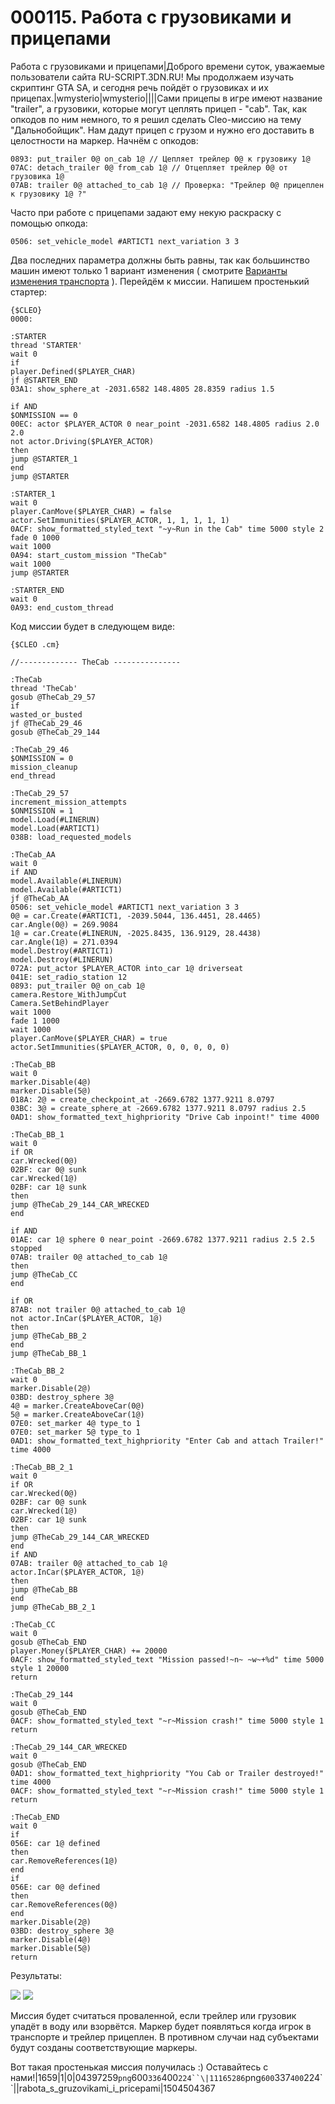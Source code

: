 # 000115. Работа с грузовиками и прицепами

Работа с грузовиками и прицепами|Доброго времени суток, уважаемые пользователи сайта RU-SCRIPT.3DN.RU! Мы продолжаем изучать скриптинг GTA SA, и сегодня речь пойдёт о грузовиках и их прицепах.|wmysterio|wmysterio||||Сами прицепы в игре имеют название "trailer", а грузовики, которые могут цеплять прицеп - "cab". Так, как опкодов по ним немного, то я решил сделать Cleo-миссию на тему "Дальнобойщик". Нам дадут прицеп с грузом и нужно его доставить в целостности на маркер. Начнём с опкодов:

```
0893: put_trailer 0@ on_cab 1@ // Цепляет трейлер 0@ к грузовику 1@
07AC: detach_trailer 0@ from_cab 1@ // Отцепляет трейлер 0@ от грузовика 1@
07AB: trailer 0@ attached_to_cab 1@ // Проверка: "Трейлер 0@ прицеплен к грузовику 1@ ?"
```

Часто при работе с прицепами задают ему некую раскраску с помощью опкода:

```
0506: set_vehicle_model #ARTICT1 next_variation 3 3
```

Два последних параметра должны быть равны, так как большинство машин имеют только 1 вариант изменения ( смотрите [Варианты изменения транспорта](../../../dir/gta\_sa/varianty\_izmenenija\_transporta/1-1-0-34/) ). Перейдём к миссии. Напишем простенький стартер:

```
{$CLEO}
0000:

:STARTER
thread 'STARTER'
wait 0
if
player.Defined($PLAYER_CHAR)
jf @STARTER_END
03A1: show_sphere_at -2031.6582 148.4805 28.8359 radius 1.5

if AND
$ONMISSION == 0
00EC: actor $PLAYER_ACTOR 0 near_point -2031.6582 148.4805 radius 2.0 2.0
not actor.Driving($PLAYER_ACTOR)
then
jump @STARTER_1
end
jump @STARTER

:STARTER_1
wait 0
player.CanMove($PLAYER_CHAR) = false
actor.SetImmunities($PLAYER_ACTOR, 1, 1, 1, 1, 1)
0ACF: show_formatted_styled_text "~y~Run in the Cab" time 5000 style 2
fade 0 1000
wait 1000
0A94: start_custom_mission "TheCab"
wait 1000
jump @STARTER

:STARTER_END
wait 0
0A93: end_custom_thread
```

Код миссии будет в следующем виде:

```
{$CLEO .cm}

//------------- TheCab ---------------

:TheCab
thread 'TheCab'
gosub @TheCab_29_57
if
wasted_or_busted
jf @TheCab_29_46
gosub @TheCab_29_144

:TheCab_29_46
$ONMISSION = 0
mission_cleanup
end_thread

:TheCab_29_57
increment_mission_attempts
$ONMISSION = 1
model.Load(#LINERUN)
model.Load(#ARTICT1)
038B: load_requested_models

:TheCab_AA
wait 0
if AND
model.Available(#LINERUN)
model.Available(#ARTICT1)
jf @TheCab_AA
0506: set_vehicle_model #ARTICT1 next_variation 3 3
0@ = car.Create(#ARTICT1, -2039.5044, 136.4451, 28.4465)
car.Angle(0@) = 269.9084
1@ = car.Create(#LINERUN, -2025.8435, 136.9129, 28.4438)
car.Angle(1@) = 271.0394
model.Destroy(#ARTICT1)
model.Destroy(#LINERUN)
072A: put_actor $PLAYER_ACTOR into_car 1@ driverseat
041E: set_radio_station 12
0893: put_trailer 0@ on_cab 1@
camera.Restore_WithJumpCut
Camera.SetBehindPlayer
wait 1000
fade 1 1000
wait 1000
player.CanMove($PLAYER_CHAR) = true
actor.SetImmunities($PLAYER_ACTOR, 0, 0, 0, 0, 0)

:TheCab_BB
wait 0
marker.Disable(4@)
marker.Disable(5@)
018A: 2@ = create_checkpoint_at -2669.6782 1377.9211 8.0797
03BC: 3@ = create_sphere_at -2669.6782 1377.9211 8.0797 radius 2.5
0AD1: show_formatted_text_highpriority "Drive Cab inpoint!" time 4000

:TheCab_BB_1
wait 0
if OR
car.Wrecked(0@)
02BF: car 0@ sunk
car.Wrecked(1@)
02BF: car 1@ sunk
then
jump @TheCab_29_144_CAR_WRECKED
end

if AND
01AE: car 1@ sphere 0 near_point -2669.6782 1377.9211 radius 2.5 2.5 stopped
07AB: trailer 0@ attached_to_cab 1@
then
jump @TheCab_CC
end

if OR
87AB: not trailer 0@ attached_to_cab 1@
not actor.InCar($PLAYER_ACTOR, 1@)
then
jump @TheCab_BB_2
end
jump @TheCab_BB_1

:TheCab_BB_2
wait 0
marker.Disable(2@)
03BD: destroy_sphere 3@
4@ = marker.CreateAboveCar(0@)
5@ = marker.CreateAboveCar(1@)
07E0: set_marker 4@ type_to 1
07E0: set_marker 5@ type_to 1
0AD1: show_formatted_text_highpriority "Enter Cab and attach Trailer!" time 4000

:TheCab_BB_2_1
wait 0
if OR
car.Wrecked(0@)
02BF: car 0@ sunk
car.Wrecked(1@)
02BF: car 1@ sunk
then
jump @TheCab_29_144_CAR_WRECKED
end
if AND
07AB: trailer 0@ attached_to_cab 1@
actor.InCar($PLAYER_ACTOR, 1@) 
then
jump @TheCab_BB
end
jump @TheCab_BB_2_1

:TheCab_CC
wait 0
gosub @TheCab_END
player.Money($PLAYER_CHAR) += 20000
0ACF: show_formatted_styled_text "Mission passed!~n~ ~w~+%d" time 5000 style 1 20000
return

:TheCab_29_144
wait 0
gosub @TheCab_END
0ACF: show_formatted_styled_text "~r~Mission crash!" time 5000 style 1
return

:TheCab_29_144_CAR_WRECKED
wait 0
gosub @TheCab_END
0AD1: show_formatted_text_highpriority "You Cab or Trailer destroyed!" time 4000
0ACF: show_formatted_styled_text "~r~Mission crash!" time 5000 style 1
return

:TheCab_END
wait 0
if
056E: car 1@ defined
then
car.RemoveReferences(1@)
end
if
056E: car 0@ defined
then
car.RemoveReferences(0@)
end
marker.Disable(2@)
03BD: destroy_sphere 3@
marker.Disable(4@)
marker.Disable(5@)
return
```

Результаты:

![](https://github.com/wmysterio/scm-scripting-lessons/raw/resources/\_pu/1/11165286.png) ![](https://github.com/wmysterio/scm-scripting-lessons/raw/resources/\_pu/1/04397259.png)

Миссия будет считаться проваленной, если трейлер или грузовик упадёт в воду или взорвётся. Маркер будет появляться когда игрок в транспорте и трейлер прицеплен. В противном случаи над субъектами будут созданы соответствующие маркеры.

Вот такая простенькая миссия получилась :) Оставайтесь с нами!|1659|1|0|04397259`png`600`336`400`224``\|11165286`png`600`337`400`224\`\`||rabota\_s\_gruzovikami\_i\_pricepami|1504504367
